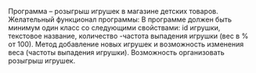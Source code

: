 Программа – розыгрыш игрушек в магазине детских товаров.
Желательный функционал программы: В программе должен быть минимум один класс со следующими свойствами:
id игрушки, текстовое название, количество -частота выпадения игрушки (вес в % от 100).
Метод добавление новых игрушек и возможность изменения веса (частоты выпадения игрушки).
Возможность организовать розыгрыш игрушек.
